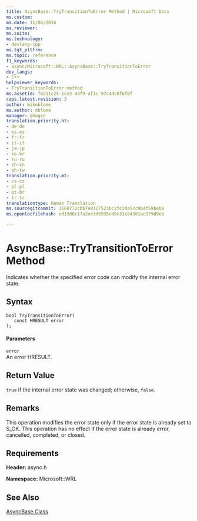 ```yaml
---
title: AsyncBase::TryTransitionToError Method | Microsoft Docs
ms.custom: 
ms.date: 11/04/2016
ms.reviewer: 
ms.suite: 
ms.technology:
- devlang-cpp
ms.tgt_pltfrm: 
ms.topic: reference
f1_keywords:
- async/Microsoft::WRL::AsyncBase::TryTransitionToError
dev_langs:
- C++
helpviewer_keywords:
- TryTransitionToError method
ms.assetid: f6d11c25-1ce3-43f9-af1c-97c4dc0f6f0f
caps.latest.revision: 3
author: mikeblome
ms.author: mblome
manager: ghogen
translation.priority.ht:
- de-de
- es-es
- fr-fr
- it-it
- ja-jp
- ko-kr
- ru-ru
- zh-cn
- zh-tw
translation.priority.mt:
- cs-cz
- pl-pl
- pt-br
- tr-tr
translationtype: Human Translation
ms.sourcegitcommit: 3168772cbb7e8127523bc2fc2da5cc9b4f59beb8
ms.openlocfilehash: ed19d0c17a2ee3d9935cd9c31c84381ac979d9eb

---
```

# AsyncBase::TryTransitionToError Method
Indicates whether the specified error code can modify the internal error state.  
  
## Syntax  
  
```  
bool TryTransitionToError(  
   const HRESULT error  
);  
```  
  
#### Parameters  
 `error`  
 An error HRESULT.  
  
## Return Value  
 `true` if the internal error state was changed; otherwise, `false`.  
  
## Remarks  
 This operation modifies the error state only if the error state is already set to S_OK. This operation has no effect if the error state is already error, cancelled, completed, or closed.  
  
## Requirements  
 **Header:** async.h  
  
 **Namespace:** Microsoft::WRL  
  
## See Also  
 [AsyncBase Class](../windows/asyncbase-class.md)


<!--HONumber=Jan17_HO1-->


